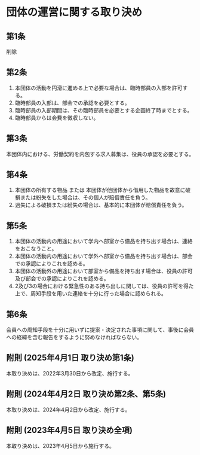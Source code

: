 # 団体の運営に関する取り決め


## 第1条

削除

## 第2条

1. 本団体の活動を円滑に進める上で必要な場合は、臨時部員の入部を許可する。
2. 臨時部員の入部は、部会での承認を必要とする。
3. 臨時部員の入部期間は、その臨時部員を必要とする企画終了時までとする。
4. 臨時部員からは会費を徴収しない。

## 第3条

本団体内における、労働契約を内包する求人募集は、役員の承認を必要とする。

## 第4条

1. 本団体の所有する物品 または 本団体が他団体から借用した物品を故意に破損または紛失をした場合は、その個人が賠償責任を負う。
2. 過失による破損または紛失の場合は、基本的に本団体が賠償責任を負う。

## 第5条

1. 本団体の活動内の用途において学内へ部室から備品を持ち出す場合は、連絡をおこなうこと。
2. 本団体の活動内の用途において学外へ部室から備品を持ち出す場合は、部会での承認によりこれを認める。
3. 本団体の活動外の用途において部室から備品を持ち出す場合は、役員の許可及び部会での承認によりこれを認める。
4. 2及び3の場合における緊急性のある持ち出しに関しては、役員の許可を得た上で、周知手段を用いた連絡を十分に行った場合に認められる。

## 第6条

会員への周知手段を十分に用いずに提案・決定された事項に関して、事後に会員への経緯を含む報告をするように努めなければならない。

## 附則 (2025年4月1日 取り決め第1条)

本取り決めは、2022年3月30日から改定、施行する。

## 附則 (2024年4月2日 取り決め第2条、第5条)

本取り決めは、2024年4月2日から改定、施行する。

## 附則 (2023年4月5日 取り決め全項)

本取り決めは、2023年4月5日から施行する。
